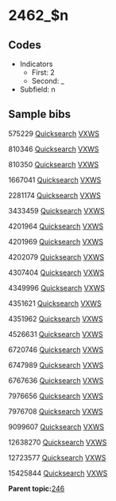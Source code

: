 # 2462\_$n

## Codes

-   Indicators
    -   First: 2
    -   Second: \_
-   Subfield: n

## Sample bibs

575229 [Quicksearch](https://search.library.yale.edu/catalog/575229) [VXWS](http://prodorbis.library.yale.edu:7014/vxws/GetHoldingsService?bibId=575229)

810346 [Quicksearch](https://search.library.yale.edu/catalog/810346) [VXWS](http://prodorbis.library.yale.edu:7014/vxws/GetHoldingsService?bibId=810346)

810350 [Quicksearch](https://search.library.yale.edu/catalog/810350) [VXWS](http://prodorbis.library.yale.edu:7014/vxws/GetHoldingsService?bibId=810350)

1667041 [Quicksearch](https://search.library.yale.edu/catalog/1667041) [VXWS](http://prodorbis.library.yale.edu:7014/vxws/GetHoldingsService?bibId=1667041)

2281174 [Quicksearch](https://search.library.yale.edu/catalog/2281174) [VXWS](http://prodorbis.library.yale.edu:7014/vxws/GetHoldingsService?bibId=2281174)

3433459 [Quicksearch](https://search.library.yale.edu/catalog/3433459) [VXWS](http://prodorbis.library.yale.edu:7014/vxws/GetHoldingsService?bibId=3433459)

4201964 [Quicksearch](https://search.library.yale.edu/catalog/4201964) [VXWS](http://prodorbis.library.yale.edu:7014/vxws/GetHoldingsService?bibId=4201964)

4201969 [Quicksearch](https://search.library.yale.edu/catalog/4201969) [VXWS](http://prodorbis.library.yale.edu:7014/vxws/GetHoldingsService?bibId=4201969)

4202079 [Quicksearch](https://search.library.yale.edu/catalog/4202079) [VXWS](http://prodorbis.library.yale.edu:7014/vxws/GetHoldingsService?bibId=4202079)

4307404 [Quicksearch](https://search.library.yale.edu/catalog/4307404) [VXWS](http://prodorbis.library.yale.edu:7014/vxws/GetHoldingsService?bibId=4307404)

4349996 [Quicksearch](https://search.library.yale.edu/catalog/4349996) [VXWS](http://prodorbis.library.yale.edu:7014/vxws/GetHoldingsService?bibId=4349996)

4351621 [Quicksearch](https://search.library.yale.edu/catalog/4351621) [VXWS](http://prodorbis.library.yale.edu:7014/vxws/GetHoldingsService?bibId=4351621)

4351962 [Quicksearch](https://search.library.yale.edu/catalog/4351962) [VXWS](http://prodorbis.library.yale.edu:7014/vxws/GetHoldingsService?bibId=4351962)

4526631 [Quicksearch](https://search.library.yale.edu/catalog/4526631) [VXWS](http://prodorbis.library.yale.edu:7014/vxws/GetHoldingsService?bibId=4526631)

6720746 [Quicksearch](https://search.library.yale.edu/catalog/6720746) [VXWS](http://prodorbis.library.yale.edu:7014/vxws/GetHoldingsService?bibId=6720746)

6747989 [Quicksearch](https://search.library.yale.edu/catalog/6747989) [VXWS](http://prodorbis.library.yale.edu:7014/vxws/GetHoldingsService?bibId=6747989)

6767636 [Quicksearch](https://search.library.yale.edu/catalog/6767636) [VXWS](http://prodorbis.library.yale.edu:7014/vxws/GetHoldingsService?bibId=6767636)

7976656 [Quicksearch](https://search.library.yale.edu/catalog/7976656) [VXWS](http://prodorbis.library.yale.edu:7014/vxws/GetHoldingsService?bibId=7976656)

7976708 [Quicksearch](https://search.library.yale.edu/catalog/7976708) [VXWS](http://prodorbis.library.yale.edu:7014/vxws/GetHoldingsService?bibId=7976708)

9099607 [Quicksearch](https://search.library.yale.edu/catalog/9099607) [VXWS](http://prodorbis.library.yale.edu:7014/vxws/GetHoldingsService?bibId=9099607)

12638270 [Quicksearch](https://search.library.yale.edu/catalog/12638270) [VXWS](http://prodorbis.library.yale.edu:7014/vxws/GetHoldingsService?bibId=12638270)

12723577 [Quicksearch](https://search.library.yale.edu/catalog/12723577) [VXWS](http://prodorbis.library.yale.edu:7014/vxws/GetHoldingsService?bibId=12723577)

15425844 [Quicksearch](https://search.library.yale.edu/catalog/15425844) [VXWS](http://prodorbis.library.yale.edu:7014/vxws/GetHoldingsService?bibId=15425844)

**Parent topic:**[246](../../tags/246/246.md)

